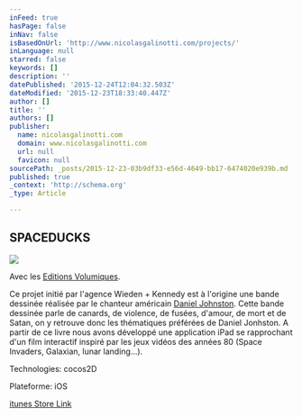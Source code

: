 ```yaml
---
inFeed: true
hasPage: false
inNav: false
isBasedOnUrl: 'http://www.nicolasgalinotti.com/projects/'
inLanguage: null
starred: false
keywords: []
description: ''
datePublished: '2015-12-24T12:04:32.503Z'
dateModified: '2015-12-23T18:33:40.447Z'
author: []
title: ''
authors: []
publisher:
  name: nicolasgalinotti.com
  domain: www.nicolasgalinotti.com
  url: null
  favicon: null
sourcePath: _posts/2015-12-23-03b9df33-e56d-4649-bb17-6474020e939b.md
published: true
_context: 'http://schema.org'
_type: Article

---
```

## SPACEDUCKS
![](http://static1.squarespace.com/static/5311b8fae4b0dd604b3770a9/t/531224bee4b05440097daf8f/1393697983887/SpaceDucks?format=750w)

Avec les [Editions Volumiques][0].

Ce projet initié par l'agence Wieden + Kennedy est à l'origine une bande dessinée réalisée par le chanteur américain [Daniel Johnston][1]. Cette bande dessinée parle de canards, de violence, de fusées, d'amour, de mort et de Satan, on y retrouve donc les thématiques préférées de Daniel Jonhston. A partir de ce livre nous avons développé une application iPad se rapprochant d'un film interactif inspiré par les jeux vidéos des années 80 (Space Invaders, Galaxian, lunar landing...).

Technologies: cocos2D

Plateforme: iOS

[itunes Store Link][2]

[0]: http://volumique.com/
[1]: http://fr.wikipedia.org/wiki/Daniel_Johnston
[2]: http://itunes.apple.com/us/app/daniel-johnstons-space-ducks/id507735628?mt=8